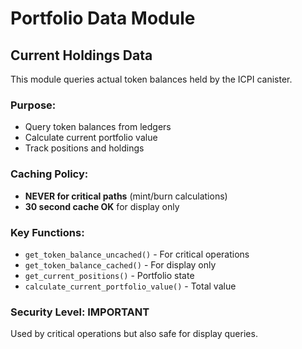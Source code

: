 # Portfolio Data Module

## Current Holdings Data

This module queries actual token balances held by the ICPI canister.

### Purpose:
- Query token balances from ledgers
- Calculate current portfolio value
- Track positions and holdings

### Caching Policy:
- **NEVER for critical paths** (mint/burn calculations)
- **30 second cache OK** for display only

### Key Functions:
- `get_token_balance_uncached()` - For critical operations
- `get_token_balance_cached()` - For display only
- `get_current_positions()` - Portfolio state
- `calculate_current_portfolio_value()` - Total value

### Security Level: IMPORTANT
Used by critical operations but also safe for display queries.